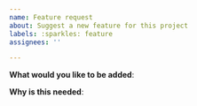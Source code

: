 ```yaml
---
name: Feature request
about: Suggest a new feature for this project
labels: :sparkles: feature
assignees: ''

---
```


<!-- Please only use this template for submitting new feature or enhancement requests -->

**What would you like to be added**:

**Why is this needed**:
